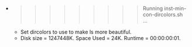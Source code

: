 * >>>>>>>>> Running inst-min-con-dircolors.sh ...
  * Set dircolors to use  to make ls more beautiful.
  * Disk size = 1247448K. Space Used = 24K. Runtime = 00:00:00:01.
